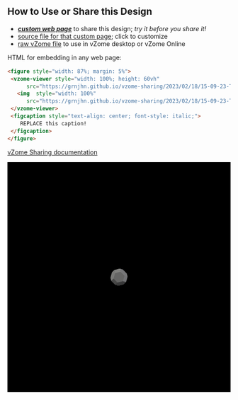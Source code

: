 
## How to Use or Share this Design

 - [***custom web page***][post] to share this design; *try it before you share it!*
 - [source file for that custom page][source]; click to customize
 - [raw vZome file][raw] to use in vZome desktop or vZome Online
 
 HTML for embedding in any web page:
 ```html
<figure style="width: 87%; margin: 5%">
  <vzome-viewer style="width: 100%; height: 60vh"
       src="https://grnjhn.github.io/vzome-sharing/2023/02/18/15-09-23-TLS_model/TLS_model.vZome" >
    <img  style="width: 100%"
       src="https://grnjhn.github.io/vzome-sharing/2023/02/18/15-09-23-TLS_model/TLS_model.png" >
  </vzome-viewer>
  <figcaption style="text-align: center; font-style: italic;">
     REPLACE this caption!
  </figcaption>
</figure>
 ```

[vZome Sharing documentation](https://vzome.github.io/vzome/sharing.html#how-it-works)

![Image](<TLS_model.png>)


[post]: <https://grnjhn.github.io/vzome-sharing/2023/02/18/TLS_model-15-09-23.html>
[source]: <https://github.com/grnjhn/vzome-sharing/edit/main/_posts/2023-02-18-TLS_model-15-09-23.md>
[raw]: <https://raw.githubusercontent.com/grnjhn/vzome-sharing/main/2023/02/18/15-09-23-TLS_model/TLS_model.vZome>